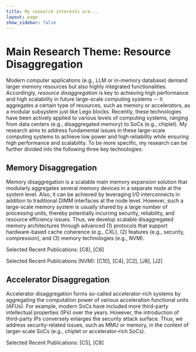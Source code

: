 ```yaml
---
title: My research interests are...
layout: page
show_sidebar: false
---
```



# Main Research Theme: Resource Disaggregation

Modern computer applications (e.g., LLM or in-memory database) demand larger memory resources but also highly integrated functionalities. Accordingly, <em>resource disaggregation</em> is key to achieving high performance and high scalability in future large-scale computing systems -- it aggregates a certain type of resources, such as memory or accelerators, as a modular subsystem just like Lego blocks. Recently, these technologies have been actively applied to various levels of computing systems, ranging from data centers (e.g., disaggregated memory) to SoCs (e.g., chiplet). My research aims to address fundamental issues in these large-scale computing systems to achieve low power and high reliability while ensuring high performance and scalability. To be more specific, my research can be further divided into the following three key technologies:


## Memory Disaggregation
Memory disaggregation is a scalable main memory expansion solution that modularly aggregates several memory devices in a separate node at the system level. Also, it can be achieved by leveraging I/O interconnects in addition to traditional DIMM interfaces at the node level. However, such a large-scale memory system is usually shared by a large number of processing units, thereby potentially incurring security, reliability, and resource efficiency issues. Thus, we develop scalable disaggregated memory architectures through advanced (1) protocols that support hardware-based cache coherence (e.g., CXL), (2) features (e.g., security, compression), and (3) memory technologies (e.g., NVM). 

Selected Recent Publications: [C8], [C6]

Selected Recent Publications (NVM): [C10], [C4], [C2], [J8], [J2]


## Accelerator Disaggregation
Accelerator disaggregation forms so-called accelerator-rich systems by aggregating the computation power of various acceleration functional units (AFUs). For example, modern SoCs have included more third-party intellectual properties (IPs) over the years. However, the introduction of third-party IPs conversely enlarges the security attack surface. Thus, we address security-related issues, such as MMU or memory, in the context of larger-scale SoCs (e.g., chiplet or accelerator-rich SoCs).

Selected Recent Publications: [C5], [C8]
